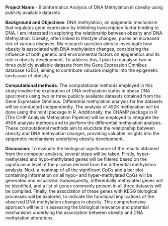 **Project Name** - Bioinformatics Analysis of DNA Methylation in obesity using publicly available datasets

**Background and Objectives**: DNA methylation, an epigenetic mechanism that regulates gene expression by inhibiting transcription factor binding to DNA. I am interested in exploring the relationship between obesity and DNA Methylation. Obesity, often linked to lifestyle changes, poses an increased risk of various diseases. My research question aims to investigate how obesity is associated with DNA methylation changes, considering the influence of both genetic and environmental factors on epigenetics and its role in obesity development. To address this, I plan to reanalyse two or three publicly available datasets from the Gene Expression Omnibus database (GEO), aiming to contribute valuable insights into the epigenetic landscape of obesity. 

**Computational methods**: The computational methods employed in this study involve the exploration of DNA methylation states in obese DNA specimens using two or three publicly available datasets obtained from the Gene Expression Omnibus. Differential methylation analysis for the datasets will be conducted independently. The analysis of 450K methylation will be done using the minfi package in R. Additionally, the CHAMP package in R (The CHIP Analysis Methylation Pipeline) will be employed to integrate the 450K analysis methods and to perform the differential methylation analysis. These computational methods aim to elucidate the relationship between obesity and DNA methylation changes, providing valuable insights into the epigenetic mechanisms underlying obesity development.

**Discussion**: To evaluate the biological significance of the results obtained from the computer analysis, several steps will be taken. Firstly, hyper-methylated and hypo-methylated genes will be filtered based on the significance level of the p-value derived from the differential methylation analysis. Next, a heatmap of all the significant CpGs and a bar plot containing information on all hypo- and hyper-methylated CpGs will be generated and visualized. Subsequently, differentially methylated genes will be identified, and a list of genes commonly present in all three datasets will be compiled. Finally, the association of these genes with KEGG biological processes will be explored, to indicate the functional implications of the observed DNA methylation changes in obesity. This comprehensive approach will help in assessing the biological relevance and potential mechanisms underlying the association between obesity and DNA methylation alterations.
